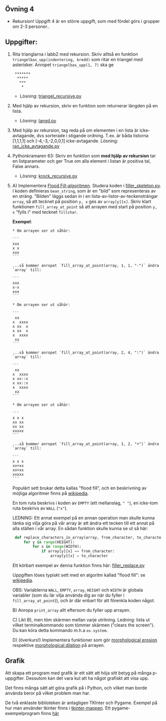 
## Övning 4

* Rekursion! Uppgift 4 är en större uppgift, som med fördel görs i grupper om 2-3 personer..

## Uppgifter:

1.  Rita trianglarna i labb2 med rekursion. Skriv alltså en funktion `triangelbas_upp(indentering, bredd)` som
    ritar en triangel med asterisker.
    Anropet `triangelbas_upp(1, 7)` ska ge
    
    ```
     *******
      *****
       ***
        *
    ```
    * Lösning: [triangel\_recursive.py](ran_triangel_recursive.py)
    
3. Med hjälp av rekursion, skriv en funktion som returnerar längden på en lista.
    * Lösning: [langd.py](ran_langd.py)

2. Med hjälp av rekursion, tag reda på om elementen i en lista är icke-avtagande, dvs sorterade i stigande
   ordning. T.ex. är båda listorna [1,1,1,1] och [-4,-3,-2,0,0,1] icke-avtagande.
   Lösning: [ran\_icke\_avtagande.py](ran_icke_avtagande.py)
   
3. Pythonkramaren 63: Skriv en funktion som **med hjälp av rekursion** tar en listparameter och ger True om alla element i listan är positiva tal, False annars.
    * Lösning: [krock\_recursive.py](ran_krock_recursive.py)
   
4. A) Implementera [Flood Fill-algoritmen](https://en.wikipedia.org/wiki/Flood_fill).
   Studera koden i [filler\_skeleton.py](filler_skeleton.py). I koden definieras `bean_string`, som är
   en "bild" som representeras av en sträng. "Bilden" läggs sedan in i en lista-av-listor-av-teckensträngar
   `array`, så att tecknet på position `y, x` ges av `array[y][x]`. Skriv klart funktionen
   `fill_array_at_point` så att arrayen med start på position `y, x` "fylls i" med tecknet `fillchar`.
   
   **Exempel**:

       * Om arrayen ser ut såhär:
       
       ```
       xxx
       x x
       xxx
       ```
       
       ...så kommer anropet `fill_array_at_point(array, 1, 1, "-")` ändra `array` till:
       
       ```
       xxx
       x-x
       xxx
       ```
       
       * Om arrayen ser ut såhär:
       
       ```
        xx 
       x  xxxx
       x xx  x
       x xx  x
       x  xxxx
        xx 
       ```
       
       ...så kommer anropet `fill_array_at_point(array, 2, 4, ":")` ändra `array` till:
       
       ```
        xx 
       x  xxxx
       x xx::x
       x xx::x
       x  xxxx
        xx 
       ```
       
       * Om arrayen ser ut såhär:
       
       ```
       x x x
       xx xx
       xx xx
       xxxxx
       ```
       
       ...så kommer anropet `fill_array_at_point(array, 1, 2, "+")` ändra `array` till:
       
       ```
       x x x
       xx+xx
       xx+xx
       xxxxx
       ```
   
   Populärt sett brukar detta kallas "flood fill", och en beskrivning av möjliga algoritmer finns på 
   [wikipedia](https://en.wikipedia.org/wiki/Flood_fill).

   
   En tom ruta beskrivs i koden av `EMPTY` (ett mellanslag, `" "`), en icke-tom ruta beskrivs av `WALL`
   (`"x"`).
   
   LEDNING: Ett annat exempel på en annan operation man skulle kunna tänka sig vilja göra på vår array är att
   ändra ett tecken till ett annat på alla ställen i vår array. En sådan funktion skulle kunna se ut så här:
   ```python
    def replace_characters_in_array(array, from_character, to_character):
        for y in range(HEIGHT):
            for x in range(WIDTH):
                if array[y][x] == from_character:
                    array[y][x] = to_character
   ```
   
   Ett körbart exempel av denna funktion finns här: [filler\_replace.py](filler_replace.py)
   
   Uppgiften löses typiskt sett med en algoritm kallad "flood fill": se
   [wikipedia](https://en.wikipedia.org/wiki/Flood_fill).
   
   OBS: Variablerna `WALL`, `EMPTY`, `array`, `HEIGHT` och `WIDTH` är globala variabler (som du lär vilja
   använda dig av när du fyller i `fill_array_at_point`)), och är där enbart för att förenkla koden något.
   
   B) Anropa `print_array` allt eftersom du fyller upp arrayen.
   
   C) Likt B), men töm skärmen mellan varje utritning.
      Ledning: lista ut vilket terminalkommando som tömmer skärmen ("clears the screen"). Du kan köra detta
      kommando m.h.a `os.system`.
    
   D) (överkurs!) Implementera funktioner som gör
   [morphological erosion](http://homepages.inf.ed.ac.uk/rbf/HIPR2/erode.htm) respektive
   [morphological dilation](http://homepages.inf.ed.ac.uk/rbf/HIPR2/dilate.htm) på arrayen.


## Grafik

Att skapa ett program med grafik är ett sätt att höja sitt betyg på många p-uppgifter.
Dessutom kan det vara kul att ha något grafiskt att visa upp.

Det finns många sätt att göra grafik på i Python, och vilket man borde använda beror på vilket problem man
har.

De två enklaste biblioteken är antagligen TKInter och Pygame. Exempel på hur man använder tkinter finns i
[tkinter-mappen](../tkinter/). Ett pygame-exempelprogram finns [här](../pygame/hornet_example/)
